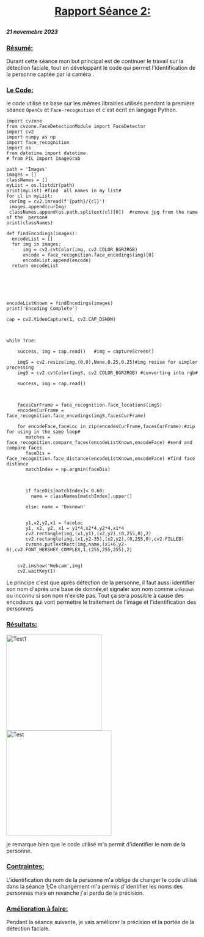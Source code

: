 # <p align="center"><ins> Rapport Séance 2:

##### 21 novemebre 2023

### <ins>Résumé:
Durant cette séance mon but principal est de continuer le travail sur la détection faciale, tout en développant le code qui permet l'identification de la personne captée par la caméra .


### <ins>Le Code:

le code utilisé se base sur les mêmes librairies utilisés pendant la première séance `OpenCv` et  `Face-recognition`
et c'est écrit en langage Python.
```
import cvzone
from cvzone.FaceDetectionModule import FaceDetector
import cv2
import numpy as np
import face_recognition
import os
from datetime import datetime
# from PIL import ImageGrab
 
path = 'Images'
images = []
classNames = []
myList = os.listdir(path)
print(myList) #find  all names in my list# 
for cl in myList:
 curImg = cv2.imread(f'{path}/{cl}')
 images.append(curImg)
 classNames.append(os.path.splitext(cl)[0])  #remove jpg from the name of the  person#
print(classNames)
 
def findEncodings(images):
  encodeList = []
  for img in images:
      img = cv2.cvtColor(img, cv2.COLOR_BGR2RGB)
      encode = face_recognition.face_encodings(img)[0]
      encodeList.append(encode)
  return encodeList
 




 
encodeListKnown = findEncodings(images)
print('Encoding Complete')
 
cap = cv2.VideoCapture(1, cv2.CAP_DSHOW)


 
while True:

    success, img = cap.read()   #img = captureScreen()

    imgS = cv2.resize(img,(0,0),None,0.25,0.25)#img resise for simpler processing
    imgS = cv2.cvtColor(imgS, cv2.COLOR_BGR2RGB) #converting into rgb#

    success, img = cap.read()
  
   

    facesCurFrame = face_recognition.face_locations(imgS)
    encodesCurFrame = face_recognition.face_encodings(imgS,facesCurFrame)
 
    for encodeFace,faceLoc in zip(encodesCurFrame,facesCurFrame):#zip for using in the same loop#
       matches = face_recognition.compare_faces(encodeListKnown,encodeFace) #send and compare faces 
       faceDis = face_recognition.face_distance(encodeListKnown,encodeFace) #find face distance
       matchIndex = np.argmin(faceDis)
    
  
       
       if faceDis[matchIndex]< 0.60:
         name = classNames[matchIndex].upper()
      
       else: name = 'Unknown'


       y1,x2,y2,x1 = faceLoc
       y1, x2, y2, x1 = y1*4,x2*4,y2*4,x1*4
       cv2.rectangle(img,(x1,y1),(x2,y2),(0,255,0),2)
       cv2.rectangle(img,(x1,y2-35),(x2,y2),(0,255,0),cv2.FILLED)
       cvzone.putTextRect(img,name,(x1+6,y2-6),cv2.FONT_HERSHEY_COMPLEX,1,(255,255,255),2)
 
 
    cv2.imshow('Webcam',img)
    cv2.waitKey(1)
```

Le principe c'est que après détection de la personne, il faut aussi identifier son nom d'après une base de donnée,et signaler son nom comme `unknown` ou inconnu si son nom n'existe pas.
Tout ça sera possible à cause des encodeurs qui vont permettre le traitement de l'image et l'identification des personnes.

### <ins>Résultats:


<img src= "https://github.com/YoussefMiriXX/Militech-Project/blob/84bcca4dcfa7e8579100ef3f14964c127a700391/Youssef%20Miri/Images/test1.png" width="250" alt="Test1">

<img src= "https://github.com/YoussefMiriXX/Militech-Project/blob/4942b8eafd8b4f58cd58bf870f2dfe2e8c05c426/Youssef%20Miri/Images/Test2.png" width="275"  alt ="Test ">

je remarque bien que le code utilisé m'a permit d'identifier le nom de la personne.


### <ins>Contraintes:
L'identification du nom de la personne m'a obligé de changer le code utilisé dans la séance 1;Ce changement m'a permis d'identifier les noms des personnes mais en revanche j'ai perdu de la précision. 

### <ins>Amélioration à faire:

Pendant la séance suivante, je vais améliorer la précision et la portée de la détection faciale.

